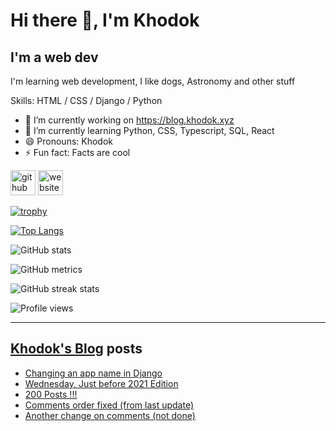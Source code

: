 # Hi there 👋, I'm Khodok

## I'm a web dev

I'm learning web development, I like dogs, Astronomy and other stuff

Skills: HTML / CSS / Django / Python

- 🔭 I’m currently working on https://blog.khodok.xyz
- 🌱 I’m currently learning Python, CSS, Typescript, SQL, React
- 😄 Pronouns: Khodok
- ⚡ Fun fact: Facts are cool

[<img src='https://cdn.jsdelivr.net/npm/simple-icons@3.0.1/icons/github.svg' alt='github' height='40'>](https://github.com/Khoding)
[<img src='https://cdn.jsdelivr.net/npm/simple-icons@3.0.1/icons/icloud.svg' alt='website' height='40'>](https://khodok.xyz)

[![trophy](https://github-profile-trophy.vercel.app/?username=Khoding)](https://github.com/ryo-ma/github-profile-trophy)

[![Top Langs](https://github-readme-stats.vercel.app/api/top-langs/?username=Khoding)](https://github.com/anuraghazra/github-readme-stats)

![GitHub stats](https://github-readme-stats.vercel.app/api?username=Khoding&show_icons=true)  

![GitHub metrics](https://metrics.lecoq.io/Khoding)  

![GitHub streak stats](https://github-readme-streak-stats.herokuapp.com/?user=Khoding)  

![Profile views](https://gpvc.arturio.dev/Khoding)  

---

## [Khodok's Blog] posts

<!-- BLOG-POST-LIST:START -->
- [Changing an app name in Django](https://blog.khodok.xyz/post/changing-an-app-name-in-django/)
- [Wednesday, Just before 2021 Edition](https://blog.khodok.xyz/post/wednesday-just-before-2021-edition/)
- [200 Posts !!!](https://blog.khodok.xyz/post/200-posts/)
- [Comments order fixed (from last update)](https://blog.khodok.xyz/post/comments-order-fixed-from-last-update/)
- [Another change on comments (not done)](https://blog.khodok.xyz/post/another-change-on-comments-not-done/)
<!-- BLOG-POST-LIST:END -->

[khodok's blog]: https://khoding.github.io/Khodirect/khoBlog "Khodok's Blog"
